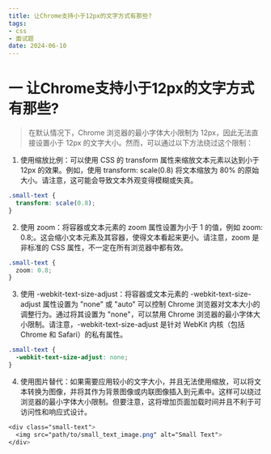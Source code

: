 ```yaml
---
title: 让Chrome⽀持⼩于12px的⽂字⽅式有那些?
tags:
- css
- 面试题
date: 2024-06-10
---
```


# 一 让Chrome⽀持⼩于12px的⽂字⽅式有那些?

> 在默认情况下，Chrome 浏览器的最小字体大小限制为 12px，因此无法直接设置小于 12px 的文字大小。然而，可以通过以下方法绕过这个限制：

1. 使用缩放比例：可以使用 CSS 的 transform 属性来缩放文本元素以达到小于 12px 的效果。例如，使用 transform: scale(0.8) 将文本缩放为 80% 的原始大小。请注意，这可能会导致文本外观变得模糊或失真。

```css
.small-text {
  transform: scale(0.8);
}
```

2. 使用 zoom：将容器或文本元素的 zoom 属性设置为小于 1 的值，例如 zoom: 0.8;。这会缩小文本元素及其容器，使得文本看起来更小。请注意，zoom 是非标准的 CSS 属性，不一定在所有浏览器中都有效。

```css
.small-text {
  zoom: 0.8;
}
```

3. 使用 -webkit-text-size-adjust：将容器或文本元素的 -webkit-text-size-adjust 属性设置为 "none" 或 "auto" 可以控制 Chrome 浏览器对文本大小的调整行为。通过将其设置为 "none"，可以禁用 Chrome 浏览器的最小字体大小限制。请注意，-webkit-text-size-adjust 是针对 WebKit 内核（包括 Chrome 和 Safari）的私有属性。

```css
.small-text {
  -webkit-text-size-adjust: none;
}
```

4. 使用图片替代：如果需要应用较小的文字大小，并且无法使用缩放，可以将文本转换为图像，并将其作为背景图像或内联图像插入到元素中。这样可以绕过浏览器的最小字体大小限制。但要注意，这将增加页面加载时间并且不利于可访问性和响应式设计。

```css
<div class="small-text">
  <img src="path/to/small_text_image.png" alt="Small Text">
</div>
```